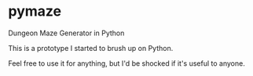 # pymaze

Dungeon Maze Generator in Python

This is a prototype I started to brush up on Python.

Feel free to use it for anything, but I'd be shocked if it's useful to anyone.
